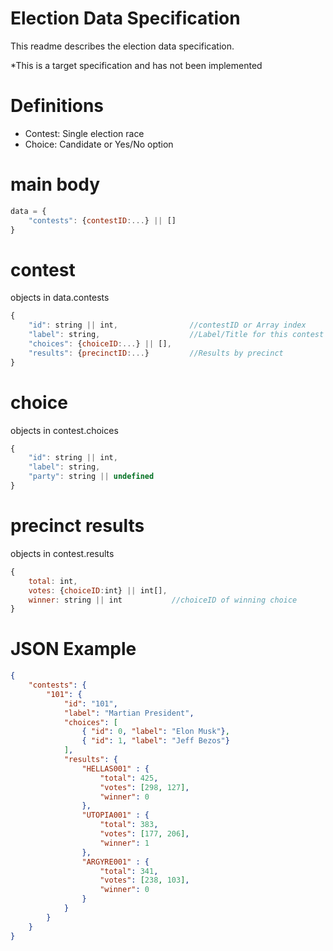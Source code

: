 # Election Data Specification

This readme describes the election data specification.

*This is a target specification and has not been implemented

# Definitions

- Contest: Single election race
- Choice: Candidate or Yes/No option

# main body

```javascript
data = {
    "contests": {contestID:...} || []
}
```
# contest

objects in data.contests

```javascript
{
    "id": string || int,                //contestID or Array index
    "label": string,                    //Label/Title for this contest
    "choices": {choiceID:...} || [],
    "results": {precinctID:...}         //Results by precinct
}
```

# choice

objects in contest.choices

```javascript
{
    "id": string || int,
    "label": string,
    "party": string || undefined
}
```

# precinct results

objects in contest.results

```javascript
{
    total: int,
    votes: {choiceID:int} || int[],
    winner: string || int           //choiceID of winning choice
}
```

# JSON Example
```json
{
    "contests": {
        "101": {
            "id": "101",
            "label": "Martian President",
            "choices": [
                { "id": 0, "label": "Elon Musk"},
                { "id": 1, "label": "Jeff Bezos"}
            ],
            "results": {
                "HELLAS001" : {
                    "total": 425,
                    "votes": [298, 127],
                    "winner": 0
                },
                "UTOPIA001" : {
                    "total": 383,
                    "votes": [177, 206],
                    "winner": 1
                },
                "ARGYRE001" : {
                    "total": 341,
                    "votes": [238, 103],
                    "winner": 0
                }
            }
        }
    }
}
```
